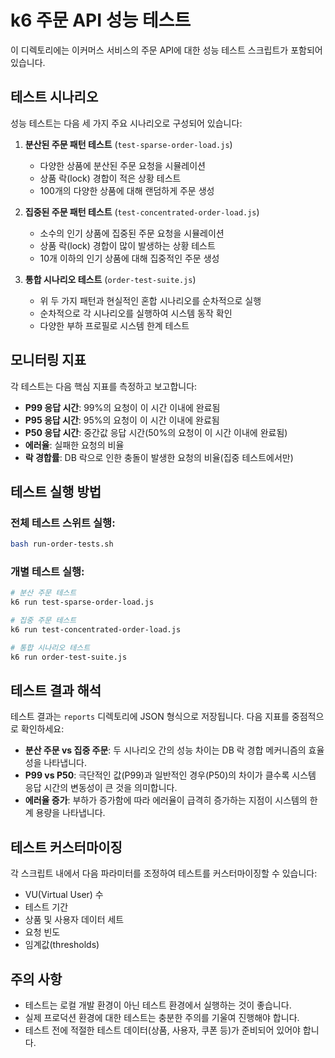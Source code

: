 # k6 주문 API 성능 테스트

이 디렉토리에는 이커머스 서비스의 주문 API에 대한 성능 테스트 스크립트가 포함되어 있습니다.

## 테스트 시나리오

성능 테스트는 다음 세 가지 주요 시나리오로 구성되어 있습니다:

1. **분산된 주문 패턴 테스트** (`test-sparse-order-load.js`)
   - 다양한 상품에 분산된 주문 요청을 시뮬레이션
   - 상품 락(lock) 경합이 적은 상황 테스트
   - 100개의 다양한 상품에 대해 랜덤하게 주문 생성

2. **집중된 주문 패턴 테스트** (`test-concentrated-order-load.js`)
   - 소수의 인기 상품에 집중된 주문 요청을 시뮬레이션
   - 상품 락(lock) 경합이 많이 발생하는 상황 테스트
   - 10개 이하의 인기 상품에 대해 집중적인 주문 생성

3. **통합 시나리오 테스트** (`order-test-suite.js`)
   - 위 두 가지 패턴과 현실적인 혼합 시나리오를 순차적으로 실행
   - 순차적으로 각 시나리오를 실행하여 시스템 동작 확인
   - 다양한 부하 프로필로 시스템 한계 테스트

## 모니터링 지표

각 테스트는 다음 핵심 지표를 측정하고 보고합니다:

- **P99 응답 시간**: 99%의 요청이 이 시간 이내에 완료됨
- **P95 응답 시간**: 95%의 요청이 이 시간 이내에 완료됨
- **P50 응답 시간**: 중간값 응답 시간(50%의 요청이 이 시간 이내에 완료됨)
- **에러율**: 실패한 요청의 비율
- **락 경합률**: DB 락으로 인한 충돌이 발생한 요청의 비율(집중 테스트에서만)

## 테스트 실행 방법

### 전체 테스트 스위트 실행:

```bash
bash run-order-tests.sh
```

### 개별 테스트 실행:

```bash
# 분산 주문 테스트
k6 run test-sparse-order-load.js

# 집중 주문 테스트
k6 run test-concentrated-order-load.js

# 통합 시나리오 테스트
k6 run order-test-suite.js
```

## 테스트 결과 해석

테스트 결과는 `reports` 디렉토리에 JSON 형식으로 저장됩니다. 다음 지표를 중점적으로 확인하세요:

- **분산 주문 vs 집중 주문**: 두 시나리오 간의 성능 차이는 DB 락 경합 메커니즘의 효율성을 나타냅니다.
- **P99 vs P50**: 극단적인 값(P99)과 일반적인 경우(P50)의 차이가 클수록 시스템 응답 시간의 변동성이 큰 것을 의미합니다.
- **에러율 증가**: 부하가 증가함에 따라 에러율이 급격히 증가하는 지점이 시스템의 한계 용량을 나타냅니다.

## 테스트 커스터마이징

각 스크립트 내에서 다음 파라미터를 조정하여 테스트를 커스터마이징할 수 있습니다:

- VU(Virtual User) 수
- 테스트 기간
- 상품 및 사용자 데이터 세트
- 요청 빈도
- 임계값(thresholds)

## 주의 사항

- 테스트는 로컬 개발 환경이 아닌 테스트 환경에서 실행하는 것이 좋습니다.
- 실제 프로덕션 환경에 대한 테스트는 충분한 주의를 기울여 진행해야 합니다.
- 테스트 전에 적절한 테스트 데이터(상품, 사용자, 쿠폰 등)가 준비되어 있어야 합니다.
